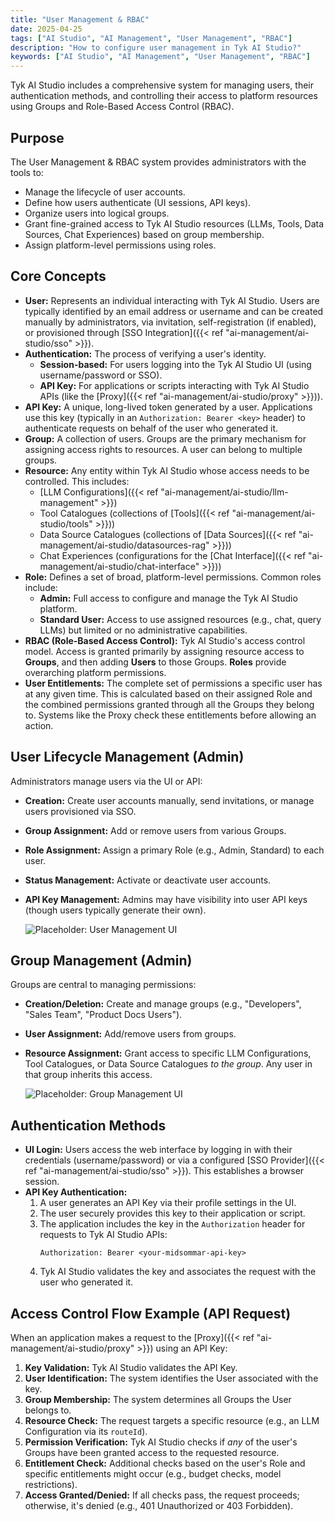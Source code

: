 ```yaml
---
title: "User Management & RBAC"
date: 2025-04-25
tags: ["AI Studio", "AI Management", "User Management", "RBAC"]
description: "How to configure user management in Tyk AI Studio?"
keywords: ["AI Studio", "AI Management", "User Management", "RBAC"]
---
```


Tyk AI Studio includes a comprehensive system for managing users, their authentication methods, and controlling their access to platform resources using Groups and Role-Based Access Control (RBAC).

## Purpose

The User Management & RBAC system provides administrators with the tools to:

*   Manage the lifecycle of user accounts.
*   Define how users authenticate (UI sessions, API keys).
*   Organize users into logical groups.
*   Grant fine-grained access to Tyk AI Studio resources (LLMs, Tools, Data Sources, Chat Experiences) based on group membership.
*   Assign platform-level permissions using roles.

## Core Concepts

*   **User:** Represents an individual interacting with Tyk AI Studio. Users are typically identified by an email address or username and can be created manually by administrators, via invitation, self-registration (if enabled), or provisioned through [SSO Integration]({{< ref "ai-management/ai-studio/sso" >}}).
*   **Authentication:** The process of verifying a user's identity.
    *   **Session-based:** For users logging into the Tyk AI Studio UI (using username/password or SSO).
    *   **API Key:** For applications or scripts interacting with Tyk AI Studio APIs (like the [Proxy]({{< ref "ai-management/ai-studio/proxy" >}})).
*   **API Key:** A unique, long-lived token generated by a user. Applications use this key (typically in an `Authorization: Bearer <key>` header) to authenticate requests on behalf of the user who generated it.
*   **Group:** A collection of users. Groups are the primary mechanism for assigning access rights to resources. A user can belong to multiple groups.
*   **Resource:** Any entity within Tyk AI Studio whose access needs to be controlled. This includes:
    *   [LLM Configurations]({{< ref "ai-management/ai-studio/llm-management" >}})
    *   Tool Catalogues (collections of [Tools]({{< ref "ai-management/ai-studio/tools" >}}))
    *   Data Source Catalogues (collections of [Data Sources]({{< ref "ai-management/ai-studio/datasources-rag" >}}))
    *   Chat Experiences (configurations for the [Chat Interface]({{< ref "ai-management/ai-studio/chat-interface" >}}))
*   **Role:** Defines a set of broad, platform-level permissions. Common roles include:
    *   **Admin:** Full access to configure and manage the Tyk AI Studio platform.
    *   **Standard User:** Access to use assigned resources (e.g., chat, query LLMs) but limited or no administrative capabilities.
*   **RBAC (Role-Based Access Control):** Tyk AI Studio's access control model. Access is granted primarily by assigning resource access to **Groups**, and then adding **Users** to those Groups. **Roles** provide overarching platform permissions.
*   **User Entitlements:** The complete set of permissions a specific user has at any given time. This is calculated based on their assigned Role and the combined permissions granted through all the Groups they belong to. Systems like the Proxy check these entitlements before allowing an action.

## User Lifecycle Management (Admin)

Administrators manage users via the UI or API:

*   **Creation:** Create user accounts manually, send invitations, or manage users provisioned via SSO.
*   **Group Assignment:** Add or remove users from various Groups.
*   **Role Assignment:** Assign a primary Role (e.g., Admin, Standard) to each user.
*   **Status Management:** Activate or deactivate user accounts.
*   **API Key Management:** Admins may have visibility into user API keys (though users typically generate their own).

    ![Placeholder: User Management UI](https://placehold.co/600x400?text=User+Management+UI)

## Group Management (Admin)

Groups are central to managing permissions:

*   **Creation/Deletion:** Create and manage groups (e.g., "Developers", "Sales Team", "Product Docs Users").
*   **User Assignment:** Add/remove users from groups.
*   **Resource Assignment:** Grant access to specific LLM Configurations, Tool Catalogues, or Data Source Catalogues *to the group*. Any user in that group inherits this access.

    ![Placeholder: Group Management UI](https://placehold.co/600x400?text=Group+Management+UI)

## Authentication Methods

*   **UI Login:** Users access the web interface by logging in with their credentials (username/password) or via a configured [SSO Provider]({{< ref "ai-management/ai-studio/sso" >}}). This establishes a browser session.
*   **API Key Authentication:**
    1.  A user generates an API Key via their profile settings in the UI.
    2.  The user securely provides this key to their application or script.
    3.  The application includes the key in the `Authorization` header for requests to Tyk AI Studio APIs:
        ```
        Authorization: Bearer <your-midsommar-api-key>
        ```
    4.  Tyk AI Studio validates the key and associates the request with the user who generated it.

## Access Control Flow Example (API Request)

When an application makes a request to the [Proxy]({{< ref "ai-management/ai-studio/proxy" >}}) using an API Key:

1.  **Key Validation:** Tyk AI Studio validates the API Key.
2.  **User Identification:** The system identifies the User associated with the key.
3.  **Group Membership:** The system determines all Groups the User belongs to.
4.  **Resource Check:** The request targets a specific resource (e.g., an LLM Configuration via its `routeId`).
5.  **Permission Verification:** Tyk AI Studio checks if *any* of the user's Groups have been granted access to the requested resource.
6.  **Entitlement Check:** Additional checks based on the user's Role and specific entitlements might occur (e.g., budget checks, model restrictions).
7.  **Access Granted/Denied:** If all checks pass, the request proceeds; otherwise, it's denied (e.g., 401 Unauthorized or 403 Forbidden).
